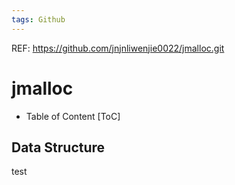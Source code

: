 ```yaml
---
tags: Github
---
```

REF: https://github.com/jnjnliwenjie0022/jmalloc.git
# jmalloc
- Table of Content
[ToC]
## Data Structure
test
